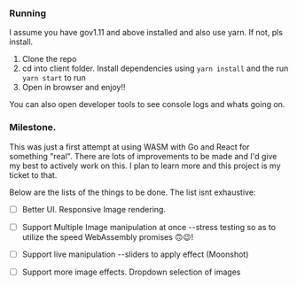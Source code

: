 ### Running
I assume you have gov1.11 and above installed and also use yarn. If not, pls install.

1. Clone the repo
2. cd into client folder. Install dependencies using ```yarn install``` and the run ```yarn start``` to run
3. Open in browser and enjoy!!

You can also open developer tools to see console logs and whats going on.


### Milestone.
This was just a first attempt at using WASM with Go and React for something "real". There are lots of improvements to be made and I'd give my best to actively work on this. I plan to learn more and this project is my ticket to that.

Below are the lists of the things to be done. The list isnt exhaustive:
- [ ] Better UI. Responsive Image rendering.

- [ ] Support Multiple Image manipulation at once --stress testing so as to utilize the speed WebAssembly promises 🙃😉! 

- [ ] Support live manipulation --sliders to apply effect (Moonshot)

- [ ] Support more image effects. Dropdown selection of images